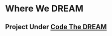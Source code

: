 # Where We DREAM

## Project Under <a href="http://www.codethedream.org/" target="_blank">Code The DREAM</a>
